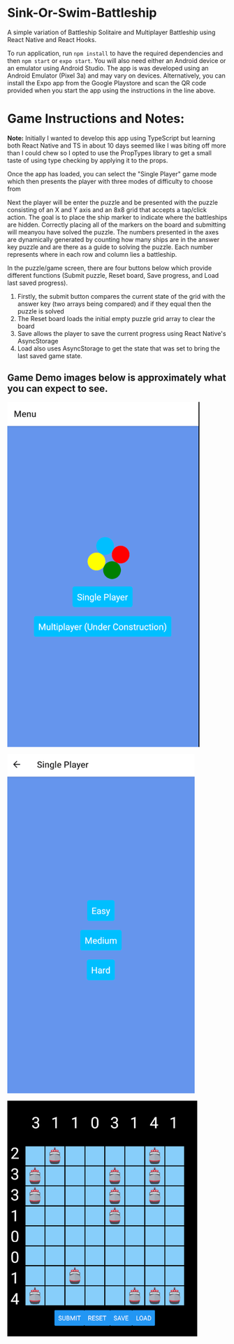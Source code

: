 # Sink-Or-Swim-Battleship
A simple variation of Battleship Solitaire and Multiplayer Battleship using React Native and React Hooks.

To run application, run `npm install` to have the required dependencies and then `npm start` or `expo start`. You will also need either an Android device or an emulator using Android Studio. The app is was developed using an Android Emulator (Pixel 3a) and may vary on devices.
Alternatively, you can install the Expo app from the Google Playstore and scan the QR code provided when you start the app using the instructions in the line above.

# Game Instructions and Notes:

**Note:** Initially I wanted to develop this app using TypeScript but learning both React Native and TS in about 10 days seemed like I was biting off more than I could chew so I opted to use the PropTypes library to get a small taste of using type checking by applying it to the props.

Once the app has loaded, you can select the "Single Player" game mode which then presents the player with three modes of difficulty to choose from

Next the player will be enter the puzzle and be presented with the puzzle consisting of an X and Y axis and an 8x8 grid that accepts a tap/click action.
The goal is to place the ship marker to indicate where the battleships are hidden. Correctly placing all of the markers on the board and submitting will meanyou have solved the puzzle.
The numbers presented in the axes are dynamically generated by counting how many ships are in the answer key puzzle and are there as a guide to solving the puzzle. Each number represents where in each row and column lies a battleship.

In the puzzle/game screen, there are four buttons below which provide different functions (Submit puzzle, Reset board, Save progress, and Load last saved progress).

1. Firstly, the submit button compares the current state of the grid with the answer key (two arrays being compared) and if they equal then the puzzle is solved
2. The Reset board loads the initial empty puzzle grid array to clear the board
3. Save allows the player to save the current progress using React Native's AsyncStorage
4. Load also uses AsyncStorage to get the state that was set to bring the last saved game state.

## Game Demo images below is approximately what you can expect to see.

![Image of Main Screen](./demo-images/GameDemo1.png)

![Image of Difficulty](./demo-images/GameDemo2.png)

![Image of Gameplay](./demo-images/GameDemo3.png)
